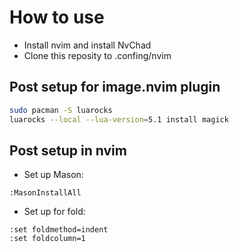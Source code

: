 # How to use
- Install nvim and install NvChad
- Clone this reposity to .confing/nvim
## Post setup for image.nvim plugin
```sh
sudo pacman -S luarocks
luarocks --local --lua-version=5.1 install magick
```
## Post setup in nvim
- Set up Mason:
```
:MasonInstallAll
```

- Set up for fold:
```
:set foldmethod=indent
:set foldcolumn=1
```
